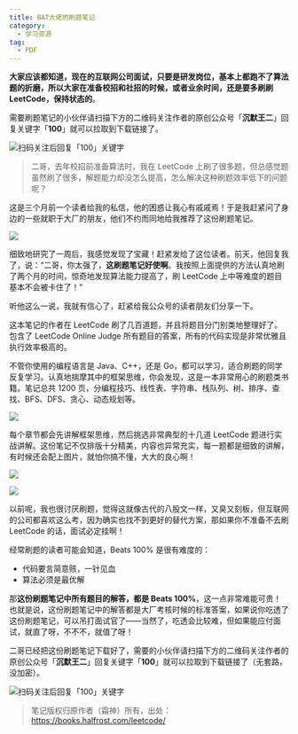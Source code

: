 ```yaml
---
title: BAT大佬的刷题笔记
category:
  - 学习资源
tag:
  - PDF
---
```


**大家应该都知道，现在的互联网公司面试，只要是研发岗位，基本上都跑不了算法题的折磨，所以大家在准备校招和社招的时候，或者业余时间，还是要多刷刷 LeetCode，保持状态的**。

需要刷题笔记的小伙伴请扫描下方的二维码关注作者的原创公众号「**沉默王二**」回复关键字「**100**」就可以拉取到下载链接了。

![扫码关注后回复「100」关键字](http://cdn.tobebetterjavaer.com/tobebetterjavaer/images/gongzhonghao.png)

> 二哥，去年校招前准备算法时，我在 LeetCode 上刷了很多题，但总感觉题虽然刷了很多，解题能力却没怎么提高，怎么解决这种刷题效率低下的问题呢？

这是三个月前一个读者给我的私信，他的困惑让我心有戚戚焉！于是我赶紧问了身边的一些就职于大厂的朋友，他们不约而同地给我推荐了这份刷题笔记。

![](https://upload-images.jianshu.io/upload_images/1179389-1a258005b1ace2ff?imageMogr2/auto-orient/strip%7CimageView2/2/w/1240)

细致地研究了一周后，我感觉发现了宝藏！赶紧发给了这位读者。前天，他回复我了，说：“二哥，你太强了，**这刷题笔记好使啊**。我按照上面提供的方法认真地刷了两个月的时间，惊奇地发现算法能力提高了，刷 LeetCode 上中等难度的题目基本不会被卡住了！”

听他这么一说，我就有信心了，赶紧给我公众号的读者朋友们分享一下。

这本笔记的作者在 LeetCode 刷了几百道题，并且将题目分门别类地整理好了。包含了 LeetCode Online Judge 所有题目的答案，所有的代码实现是非常优雅且执行效率极高的。

不管你使用的编程语言是 Java、C++，还是 Go，都可以学习，适合刷题的同学反复学习。认真地揣摩其中的框架思维，你会发现，这是一本非常用心的刷题类书籍。笔记总共 1200 页，分编程技巧、线性表、字符串、栈队列、树、排序、查找、BFS、DFS、贪心、动态规划等。

![](https://upload-images.jianshu.io/upload_images/1179389-5903188fb91d382a?imageMogr2/auto-orient/strip%7CimageView2/2/w/1240)

每个章节都会先讲解框架思维，然后挑选非常典型的十几道 LeetCode 题进行实战讲解。这份笔记不仅排版十分精美，内容也异常充实，每一题都是细致的讲解，有时候还会配上图片，就怕你搞不懂，大大的良心啊！

![](https://upload-images.jianshu.io/upload_images/1179389-38d3c702ad2c6db5?imageMogr2/auto-orient/strip%7CimageView2/2/w/1240)

![](https://upload-images.jianshu.io/upload_images/1179389-e69bdf5643318d02?imageMogr2/auto-orient/strip%7CimageView2/2/w/1240)

以前呢，我也很讨厌刷题，觉得这就像古代的八股文一样，又臭又刻板，但互联网的公司都喜欢这么考，因为确实也找不到更好的替代方案，那如果你不准备不去刷 LeetCode 的话，面试必定挂啊！

经常刷题的读者可能会知道，Beats 100% 是很有难度的：

*   代码要言简意赅，一针见血
*   算法必须是最优解

那**这份刷题笔记中所有题目的解答，都是 Beats 100%**，这一点非常难能可贵！也就是说，这份刷题笔记中的解答都是大厂考核时候的标准答案，如果说你吃透了这份刷题笔记，可以吊打面试官了——当然了，吃透会比较难，但如果能应付面试，就直了呀，不不不，就值了呀！

二哥已经把这份刷题笔记下载好了，需要的小伙伴请扫描下方的二维码关注作者的原创公众号「**沉默王二**」回复关键字「**100**」就可以拉取到下载链接了（无套路，没加密）。

![扫码关注后回复「100」关键字](http://cdn.tobebetterjavaer.com/tobebetterjavaer/images/gongzhonghao.png)


> 笔记版权归原作者（霜神）所有，出处：https://books.halfrost.com/leetcode/
